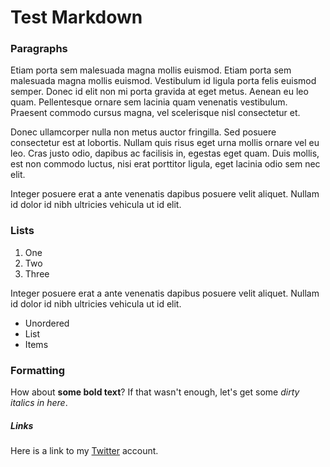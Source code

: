 # Test Markdown

### Paragraphs

Etiam porta sem malesuada magna mollis euismod. Etiam porta sem malesuada magna mollis euismod. Vestibulum id ligula porta felis euismod semper. Donec id elit non mi porta gravida at eget metus. Aenean eu leo quam. Pellentesque ornare sem lacinia quam venenatis vestibulum. Praesent commodo cursus magna, vel scelerisque nisl consectetur et.

Donec ullamcorper nulla non metus auctor fringilla. Sed posuere consectetur est at lobortis. Nullam quis risus eget urna mollis ornare vel eu leo. Cras justo odio, dapibus ac facilisis in, egestas eget quam. Duis mollis, est non commodo luctus, nisi erat porttitor ligula, eget lacinia odio sem nec elit.

Integer posuere erat a ante venenatis dapibus posuere velit aliquet. Nullam id dolor id nibh ultricies vehicula ut id elit.

### Lists

1. One
2. Two
3. Three

Integer posuere erat a ante venenatis dapibus posuere velit aliquet. Nullam id dolor id nibh ultricies vehicula ut id elit.

* Unordered
* List
* Items

### Formatting

How about **some bold text**? If that wasn't enough, let's get some *dirty italics in here*.

##### Links

Here is a link to my [Twitter](https://twitter.com/nystrorm) account.